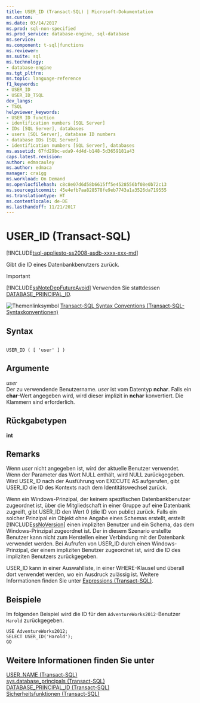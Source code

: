 ```yaml
---
title: USER_ID (Transact-SQL) | Microsoft-Dokumentation
ms.custom: 
ms.date: 03/14/2017
ms.prod: sql-non-specified
ms.prod_service: database-engine, sql-database
ms.service: 
ms.component: t-sql|functions
ms.reviewer: 
ms.suite: sql
ms.technology:
- database-engine
ms.tgt_pltfrm: 
ms.topic: language-reference
f1_keywords:
- USER_ID
- USER_ID_TSQL
dev_langs:
- TSQL
helpviewer_keywords:
- USER_ID function
- identification numbers [SQL Server]
- IDs [SQL Server], databases
- users [SQL Server], database ID numbers
- database IDs [SQL Server]
- identification numbers [SQL Server], databases
ms.assetid: 67fd29bc-eda9-4d4d-b148-5d3659181a43
caps.latest.revision: 
author: edmacauley
ms.author: edmaca
manager: craigg
ms.workload: On Demand
ms.openlocfilehash: c8c8e07d6d58b6615ff5e4528556bf08e0b72c13
ms.sourcegitcommit: 45e4efb7aa828578fe9eb7743a1a3526da719555
ms.translationtype: HT
ms.contentlocale: de-DE
ms.lasthandoff: 11/21/2017
---
```

# <a name="userid-transact-sql"></a>USER_ID (Transact-SQL)
[!INCLUDE[tsql-appliesto-ss2008-asdb-xxxx-xxx-md](../../includes/tsql-appliesto-ss2008-asdb-xxxx-xxx-md.md)]

  Gibt die ID eines Datenbankbenutzers zurück.  
  
> [!IMPORTANT]  
>  [!INCLUDE[ssNoteDepFutureAvoid](../../includes/ssnotedepfutureavoid-md.md)] Verwenden Sie stattdessen [DATABASE_PRINCIPAL_ID](../../t-sql/functions/database-principal-id-transact-sql.md).  
  
 ![Themenlinksymbol](../../database-engine/configure-windows/media/topic-link.gif "Topic link icon") [Transact-SQL Syntax Conventions (Transact-SQL-Syntaxkonventionen)](../../t-sql/language-elements/transact-sql-syntax-conventions-transact-sql.md)  
  
## <a name="syntax"></a>Syntax  
  
```  
  
USER_ID ( [ 'user' ] )  
```  
  
## <a name="arguments"></a>Argumente  
 *user*  
 Der zu verwendende Benutzername. *user* ist vom Datentyp **nchar**. Falls ein **char**-Wert angegeben wird, wird dieser implizit in **nchar** konvertiert. Die Klammern sind erforderlich.  
  
## <a name="return-types"></a>Rückgabetypen  
 **int**  
  
## <a name="remarks"></a>Remarks  
 Wenn *user* nicht angegeben ist, wird der aktuelle Benutzer verwendet. Wenn der Parameter das Wort NULL enthält, wird NULL zurückgegeben. Wird USER_ID nach der Ausführung von EXECUTE AS aufgerufen, gibt USER_ID die ID des Kontexts nach dem Identitätswechsel zurück.  
  
 Wenn ein Windows-Prinzipal, der keinem spezifischen Datenbankbenutzer zugeordnet ist, über die Mitgliedschaft in einer Gruppe auf eine Datenbank zugreift, gibt USER_ID den Wert 0 (die ID von public) zurück. Falls ein solcher Prinzipal ein Objekt ohne Angabe eines Schemas erstellt, erstellt [!INCLUDE[ssNoVersion](../../includes/ssnoversion-md.md)] einen impliziten Benutzer und ein Schema, das dem Windows-Prinzipal zugeordnet ist. Der in diesem Szenario erstellte Benutzer kann nicht zum Herstellen einer Verbindung mit der Datenbank verwendet werden. Bei Aufrufen von USER_ID durch einen Windows-Prinzipal, der einem impliziten Benutzer zugeordnet ist, wird die ID des impliziten Benutzers zurückgegeben.  
  
 USER_ID kann in einer Auswahlliste, in einer WHERE-Klausel und überall dort verwendet werden, wo ein Ausdruck zulässig ist. Weitere Informationen finden Sie unter [Expressions &#40;Transact-SQL&#41;](../../t-sql/language-elements/expressions-transact-sql.md).  
  
## <a name="examples"></a>Beispiele  
 Im folgenden Beispiel wird die ID für den `AdventureWorks2012`-Benutzer `Harold` zurückgegeben.  
  
```  
USE AdventureWorks2012;  
SELECT USER_ID('Harold');  
GO  
```  
  
## <a name="see-also"></a>Weitere Informationen finden Sie unter  
 [USER_NAME &#40;Transact-SQL&#41;](../../t-sql/functions/user-name-transact-sql.md)   
 [sys.database_principals &#40;Transact-SQL&#41;](../../relational-databases/system-catalog-views/sys-database-principals-transact-sql.md)   
 [DATABASE_PRINCIPAL_ID &#40;Transact-SQL&#41;](../../t-sql/functions/database-principal-id-transact-sql.md)   
 [Sicherheitsfunktionen &#40;Transact-SQL&#41;](../../t-sql/functions/security-functions-transact-sql.md)  
  
  
